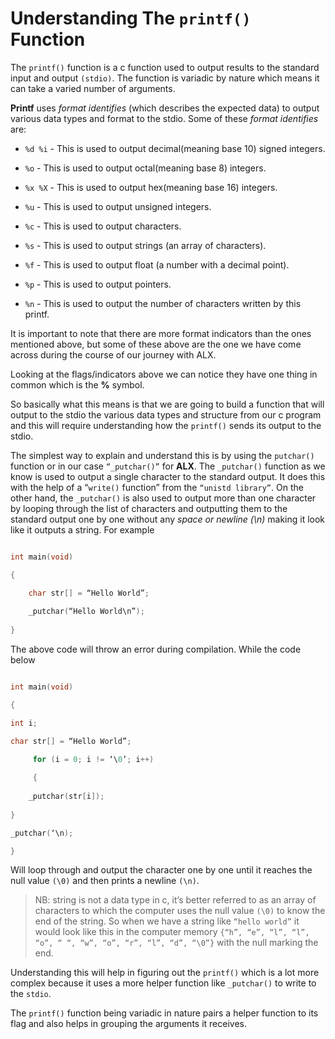 # Understanding The `printf()` Function

The `printf()` function is a c function used to output results to the standard input and output `(stdio)`. The function is variadic by nature which means it can take a varied number of arguments.

**Printf** uses *format identifies* (which describes the expected data) to output various data types and format to the stdio. Some of these *format identifies* are:

- `%d %i`  - This is used to output decimal(meaning base 10) signed integers.

- `%o` -  This is used to output octal(meaning base 8) integers.

- `%x %X` - This is used to output hex(meaning base 16) integers.

- `%u` - This is used to output unsigned integers.

- `%c` - This is used to output characters.

- `%s` - This is used to output strings (an array of characters).

- `%f` - This is used to output float (a number with a decimal point).

- `%p` - This is used to output pointers.

- `%n` - This is used to output the number of characters written by this printf.



It is important to note that there are more format indicators than the ones mentioned above, but some of these above are the one we have come across during the course of our journey with ALX.

Looking at the flags/indicators above we can notice they have one thing in common which is the **%** symbol.

So basically what this means is that we are going to build a function that will output to the stdio the various data types and structure from our c program and this will require understanding how the `printf()` sends its output to the stdio.

The simplest way to explain and understand this is by using the `putchar()` function or in our case `“_putchar()”` for **ALX**. The `_putchar()` function as we know is used to output a single character to the standard output. It does this with the help of a “`write()` function” from the `“unistd library”`. On the other hand, the `_putchar()` is also used to output more than one character by looping through the list of characters and outputting them to the standard output one by one without any *space or newline (\n)* making it look like it outputs a string. For example

```c

int main(void)

{

	char str[] = “Hello World”;
	
	_putchar(“Hello World\n”);
	
}

```

The above code will throw an error during compilation. While the code below

```c

int main(void)

{

int i;

char str[] = “Hello World”;

     for (i = 0; i != ‘\0’; i++)
     
     {
     
	_putchar(str[i]);
	
}

_putchar(‘\n);

}

```

Will loop through and output the character one by one until it reaches the null value `(\0)` and then prints a newline `(\n)`.



> NB: string is not a data type in c, it’s better referred to as an array of characters to which the computer uses the null value `(\0)` to know the end of the string. So when we have a string like `“hello world”` it would look like this in the computer memory `{“h”, “e”, “l”, “l”, “o”, “ “, “w”, “o”, “r”, “l”, “d”, “\0”}` with the null marking the end.



Understanding this will help in figuring out the `printf()` which is a lot more complex because it uses a more helper function like `_putchar()` to write to the `stdio`.

The `printf()` function being variadic in nature pairs a helper function to its flag and also helps in grouping the arguments it receives.



